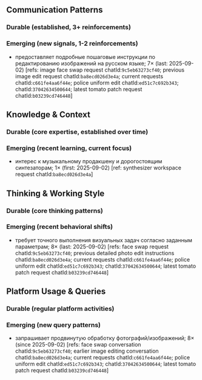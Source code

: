 ## Communication Patterns
### Durable (established, 3+ reinforcements)

### Emerging (new signals, 1-2 reinforcements)
- предоставляет подробные пошаговые инструкции по редактированию изображений на русском языке; 7× (last: 2025-09-02) [refs: image face swap request chatId:`9c5eb63273cf40`; previous image edit request chatId:`ba8ecd026d3e4a`; current requests chatId:`c661fe4aa6f44e`; police uniform edit chatId:`ed51c7c692b343`; chatId:`37042634500644`; latest tomato patch request chatId:`b03239cd746448`]

## Knowledge & Context
### Durable (core expertise, established over time)

### Emerging (recent learning, current focus)
- интерес к музыкальному продакшену и дорогостоящим синтезаторам; 1× (first: 2025-09-02) [ref: synthesizer workspace request chatId:`ba8ecd026d3e4a`]

## Thinking & Working Style
### Durable (core thinking patterns)

### Emerging (recent behavioral shifts)
- требует точного выполнения визуальных задач согласно заданным параметрам; 8× (last: 2025-09-02) [refs: face swap request chatId:`9c5eb63273cf40`; previous detailed photo edit instructions chatId:`ba8ecd026d3e4a`; current requests chatId:`c661fe4aa6f44e`; police uniform edit chatId:`ed51c7c692b343`; chatId:`37042634500644`; latest tomato patch request chatId:`b03239cd746448`]

## Platform Usage & Queries
### Durable (regular platform activities)

### Emerging (new query patterns)
- запрашивает продвинутую обработку фотографий/изображений; 8× (since 2025-09-02) [refs: face swap conversation chatId:`9c5eb63273cf40`; earlier image editing conversation chatId:`ba8ecd026d3e4a`; current requests chatId:`c661fe4aa6f44e`; police uniform edit chatId:`ed51c7c692b343`; chatId:`37042634500644`; latest tomato patch request chatId:`b03239cd746448`]